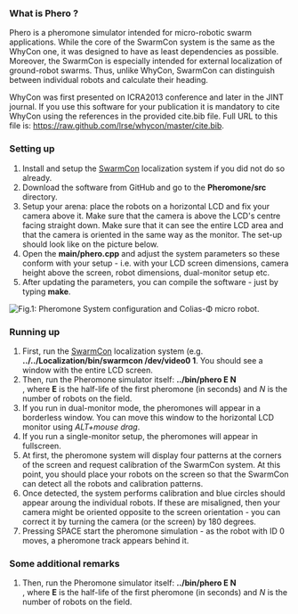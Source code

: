 <html>
<head/>
<body>
<h3>What is Phero ?</h3>

Phero is a pheromone simulator intended for micro-robotic swarm applications.
While the core of the SwarmCon system is the same as the WhyCon one, it was designed to have as least dependencies as possible.
Moreover, the SwarmCon is especially intended for external localization of ground-robot swarms.
Thus, unlike WhyCon, SwarmCon can distinguish between individual robots and calculate their heading.

WhyCon was first presented on ICRA2013 conference and later in the JINT journal.
If you use this software for your publication it is mandatory to cite WhyCon using the references in the provided cite.bib file. 
Full URL to this file is: https://raw.github.com/lrse/whycon/master/cite.bib.

<h3>Setting up</h3>

<ol>
<li>Install and setup the <a href="https://github.com/gestom/CosPhi/tree/master/Localization">SwarmCon</a> localization system if you did not do so already.</li>
<li>Download the software from GitHub and go to the <b>Pheromone/src</b> directory.</li>
<li>Setup your arena: place the robots on a horizontal LCD and fix your camera above it. Make sure that the camera is above the LCD's centre facing straight down. Make sure that it can see the entire LCD area and that the camera is oriented in the same way as the monitor. The set-up should look like on the picture below.</li>
<li>Open the <b>main/phero.cpp</b> and adjust the system parameters so these conform with your setup - i.e. with your LCD screen dimensions, camera height above the screen, robot dimensions, dual-monitor setup etc.</li>
<li>After updating the parameters, you can compile the software - just by typing <b>make</b>.</li>
</ol>

![Fig.1: Pheromone System configuration and Colias-Φ micro robot.](https://raw.githubusercontent.com/wiki/gestom/CosPhi/images/arena.png)<br/>

<h3>Running up</h3>
<ol>
<li>First, run the <a href="https://github.com/gestom/CosPhi/tree/master/Localization">SwarmCon</a> localization system (e.g. <b>../../Localization/bin/swarmcon /dev/video0 1</b>. You should see a window with the entire LCD screen.</li>
<li>Then, run the Pheromone simulator itself: <b>../bin/phero E N</b></li>, where <b>E</b> is the half-life of the first pheromone (in seconds) and <i>N</i> is the number of robots on the field.</li>
<li>If you run in dual-monitor mode, the pheromones will appear in a borderless window. You can move this window to the horizontal LCD monitor using <i>ALT+mouse drag</i>.</li>
<li>If you run a single-monitor setup, the pheromones will appear in fullscreen.</li>
<li>At first, the pheromone system will display four patterns at the corners of the screen and request calibration of the SwarmCon system. At this point, you should place your robots on the screen so that the SwarmCon can detect all the robots and calibration patterns.</li>
<li>Once detected, the system performs calibration and blue circles should appear aroung the individual robots. If these are misaligned, then your camera might be oriented opposite to the screen orientation - you can correct it by turning the camera (or the screen) by 180 degrees.</li>
<li>Pressing SPACE start the pheromone simulation - as the robot with ID 0 moves, a pheromone track appears behind it.</li>
</ol>

<h3>Some additional remarks</h3>
<ol>
<li>Then, run the Pheromone simulator itself: <b>../bin/phero E N</b></li>, where <b>E</b> is the half-life of the first pheromone (in seconds) and <i>N</i> is the number of robots on the field.</li>
</ol>

</body>
</html>
